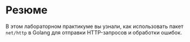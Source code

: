 # Резюме

В этом лабораторном практикуме вы узнали, как использовать пакет `net/http` в Golang для отправки HTTP-запросов и обработки ошибок.
